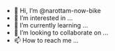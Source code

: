 - 👋 Hi, I’m @narottam-now-bike
- 👀 I’m interested in ...
- 🌱 I’m currently learning ...
- 💞️ I’m looking to collaborate on ...
- 📫 How to reach me ...

<!---
narottam-now-bike/narottam-now-bike is a ✨ special ✨ repository because its `README.md` (this file) appears on your GitHub profile.
You can click the Preview link to take a look at your changes.
--->

